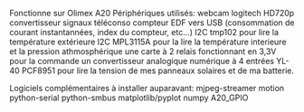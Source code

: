 Fonctionne sur Olimex A20
Périphériques utilisés:
webcam logitech HD720p
convertisseur signaux téléconso compteur EDF vers USB (consommation
de courant instantannées, index du compteur, etc...)
I2C tmp102  pour lire la température extérieure
I2C MPL3115A pour la lire la température interieure et la pression athmosphérique
une carte à 2 relais fonctionnant en 3,3V pour la commande
un convertisseur analogique numérique à 4 entrées YL-40 PCF8951 pour lire
la tension de mes panneaux solaires et de ma batterie.

Logiciels complémentaires à installer auparavant:
mjpeg-streamer
motion
python-serial
python-smbus
matplotlib/pyplot
numpy
A20_GPIO






